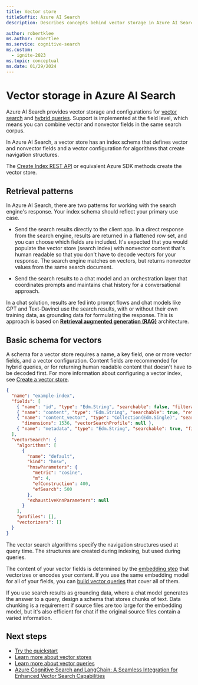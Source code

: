 ```yaml
---
title: Vector store
titleSuffix: Azure AI Search
description: Describes concepts behind vector storage in Azure AI Search.

author: robertklee
ms.author: robertlee
ms.service: cognitive-search
ms.custom:
  - ignite-2023
ms.topic: conceptual
ms.date: 01/29/2024
---
```


# Vector storage in Azure AI Search

Azure AI Search provides vector storage and configurations for [vector search](vector-search-overview.md) and [hybrid queries](hybrid-search-overview.md). Support is implemented at the field level, which means you can combine vector and nonvector fields in the same search corpus.

In Azure AI Search, a vector store has an index schema that defines vector and nonvector fields and a vector configuration for algorithms that create navigation structures.

The [Create Index REST API](/rest/api/searchservice/indexes/create-or-update) or equivalent Azure SDK methods create the vector store.

## Retrieval patterns

In Azure AI Search, there are two patterns for working with the search engine's response. Your index schema should reflect your primary use case.

+ Send the search results directly to the client app. In a direct response from the search engine, results are returned in a flattened row set, and you can choose which fields are included. It's expected that you would populate the vector store (search index) with nonvector content that's human readable so that you don't have to decode vectors for your response. The search engine matches on vectors, but returns nonvector values from the same search document.

+ Send the search results to a chat model and an orchestration layer that coordinates prompts and maintains chat history for a conversational approach.

In a chat solution, results are fed into prompt flows and chat models like GPT and Text-Davinci use the search results, with or without their own training data, as grounding data for formulating the response. This is approach is based on [**Retrieval augmented generation (RAG)**](retrieval-augmented-generation-overview.md) architecture.

## Basic schema for vectors

A schema for a vector store requires a name, a key field, one or more vector fields, and a vector configuration. Content fields are recommended for hybrid queries, or for returning human readable content that doesn't have to be decoded first. For more information about configuring a vector index, see [Create a vector store](vector-search-how-to-create-index.md).

```json
{
  "name": "example-index",
  "fields": [
    { "name": "id", "type": "Edm.String", "searchable": false, "filterable": true, "retrievable": true, "key": true },
    { "name": "content", "type": "Edm.String", "searchable": true, "retrievable": true, "analyzer": null },
    { "name": "content_vector", "type": "Collection(Edm.Single)", "searchable": true, "filterable": false, "retrievable": true,
      "dimensions": 1536, "vectorSearchProfile": null },
    { "name": "metadata", "type": "Edm.String", "searchable": true, "filterable": false, "retrievable": true, "sortable": false, "facetable": false }
  ],
  "vectorSearch": {
    "algorithms": [
      {
        "name": "default",
        "kind": "hnsw",
        "hnswParameters": {
          "metric": "cosine",
          "m": 4,
          "efConstruction": 400,
          "efSearch": 500
        },
        "exhaustiveKnnParameters": null
      }
    ],
    "profiles": [],
    "vectorizers": []
  }
}
```

The vector search algorithms specify the navigation structures used at query time. The structures are created during indexing, but used during queries.

The content of your vector fields is determined by the [embedding step](vector-search-how-to-generate-embeddings.md) that vectorizes or encodes your content. If you use the same embedding model for all of your fields, you can [build vector queries](vector-search-how-to-query.md) that cover all of them. 

If you use search results as grounding data, where a chat model generates the answer to a query, design a schema that stores chunks of text. Data chunking is a requirement if source files are too large for the embedding model, but it's also efficient for chat if the original source files contain a varied information. 


## Next steps

+ [Try the quickstart](search-get-started-vector.md)
+ [Learn more about vector stores](vector-search-how-to-create-index.md)
+ [Learn more about vector queries](vector-search-how-to-query.md)
+ [Azure Cognitive Search and LangChain: A Seamless Integration for Enhanced Vector Search Capabilities](https://techcommunity.microsoft.com/t5/azure-ai-services-blog/azure-cognitive-search-and-langchain-a-seamless-integration-for/ba-p/3901448)
